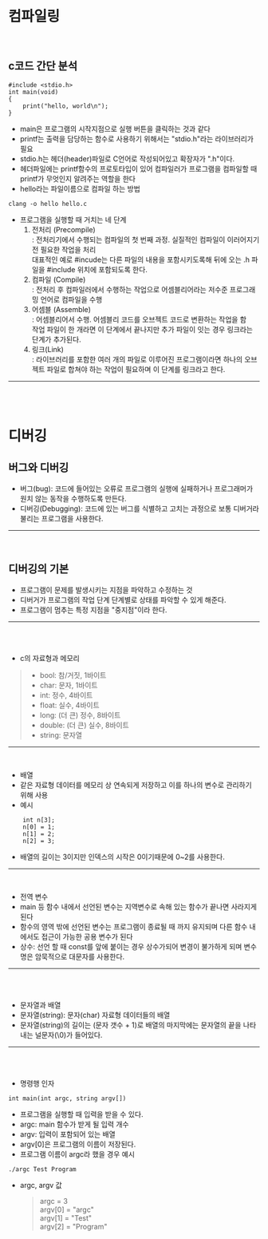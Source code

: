 컴파일링
===
<br>

c코드 간단 분석
---
```
#include <stdio.h>
int main(void)
{
	print("hello, world\n");
}
```
+ main은 프로그램의 시작지점으로 실행 버튼을 클릭하는 것과 같다
+ printf는 출력을 담당하는 함수로 사용하기 위해서는 "stdio.h"라는 라이브러리가 필요
+ stdio.h는 헤더(header)파일로 C언어로 작성되어있고 확장자가 ".h"이다.
+ 헤더파일에는 printf함수의 프로토타입이 있어 컴파일러가 프로그램을 컴파일할 때 printf가 무엇인지 알려주는 역할을 한다
+ hello라는 파일이름으로 컴파일 하는 방법
```
clang -o hello hello.c
```
+ 프로그램을 실행할 때 거치는 네 단계
	1. 전처리 (Precompile)   
	: 전처리기에서 수행되는 컴파일의 첫 번째 과정. 실질적인 컴파일이 이러어지기 전 필요한 작업을 처리   
	대표적인 예로 #incude는 다른 파일의 내용을 포함시키도록해 뒤에 오는 .h 파일을 #include 위치에 포함되도록 한다.
	2. 컴파일 (Compile)   
	: 전처리 후 컴파일러에서 수행하는 작업으로 어셈블리어라는 저수준 프로그래밍 언어로 컴파일을 수행
	3. 어셈블 (Assemble)   
	: 어셈블리어서 수행. 어셈블리 코드를 오브젝트 코드로 변환하는 작업을 함   
	작업 파일이 한 개라면 이 단계에서 끝나지만 추가 파일이 잇는 경우 링크라는 단계가 추가된다.   
	4. 링크(Link)   
	: 라이브러리를 포함한 여러 개의 파일로 이루어진 프로그램이라면 하나의 오브젝트 파일로 합쳐야 하는 작업이 필요하며 이 단계를 링크라고 한다.   

***
<br><br>

디버깅
===
버그와 디버깅
---
+ 버그(bug): 코드에 들어있는 오류로 프로그램의 실행에 실패하거나 프로그래머가 원치 않는 동작을 수행하도록 만든다.
+ 디버깅(Debugging): 코드에 있는 버그를 식별하고 고치는 과정으로 보통 디버거라 불리는 프로그램을 사용한다.
***
<br>

디버깅의 기본
---
+ 프로그램이 문제를 발생시키는 지점을 파악하고 수정하는 것
+ 디버거가 프로그램의 작업 단계 단계별로 상태를 파악할 수 있게 해준다.
+ 프로그램이 멈추는 특정 지점을 "중지점"이라 한다.
***
<br><br>

+ c의 자료형과 메모리
> + bool: 참/거짓, 1바이트
> + char: 문자, 1바이트
> + int: 정수, 4바이트
> + float: 실수, 4바이트
> + long: (더 큰) 정수, 8바이트
> + double: (더 큰) 실수, 8바이트
> + string: 문자열
***
<br>

+ 배열
+ 같은 자료형 데이터를 메모리 상 연속되게 저장하고 이를 하나의 변수로 관리하기 위해 사용
+ 예시
```
	int n[3];
	n[0] = 1;
	n[1] = 2;
	n[2] = 3;
```
+ 배열의 길이는 3이지만 인덱스의 시작은 0이기때문에 0~2를 사용한다.
***
<br>

+ 전역 변수
+ main 등 함수 내에서 선언된 변수는 지역변수로 속해 있는 함수가 끝나면 사라지게 된다
+ 함수의 영역 밖에 선언된 변수는 프로그램이 종료될 때 까지 유지되며 다른 함수 내에서도 접근이 가능한 공용 변수가 된다
+ 상수: 선언 할 때 const를 앞에 붙이는 경우 상수가되어 변경이 불가하게 되며 변수 명은 암묵적으로 대문자를 사용한다.
***
<br><br>

+ 문자열과 배열
+ 문자열(string): 문자(char) 자료형 데이터들의 배열
+ 문자열(string)의 길이는 (문자 갯수 + 1)로 배열의 마지막에는 문자열의 끝을 나타내는 널문자(\0)가 들어있다.
***
<br><br>

+ 명령행 인자
```
int main(int argc, string argv[])
```
+ 프로그램을 실행할 때 입력을 받을 수 있다.
+ argc: main 함수가 받게 될 입력 개수
+ argv: 입력이 포함되어 있는 배열
+ argv[0]은 프로그램의 이름이 저장된다.
+ 프로그램 이름이 argc라 했을 경우 예시
```
./argc Test Program
```
+ argc, argv 값
	> argc = 3   
	> argv[0] = "argc"   
	> argv[1] = "Test"   
	> argv[2] = "Program"